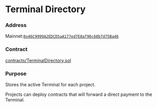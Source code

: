 # Terminal Directory

### Address

Mainnet:[`0x46C9999A2EDCD5aA177ed7E8af90c68b7d75Ba46`](https://etherscan.io/address/0x46c9999a2edcd5aa177ed7e8af90c68b7d75ba46)

### Contract

[contracts/TerminalDirectory.sol](https://github.com/jbx-protocol/juicehouse/blob/main/packages/hardhat/contracts/TerminalDirectory.sol)

### Purpose

Stores the active Terminal for each project.

Projects can deploy contracts that will forward a direct payment to the Terminal.

